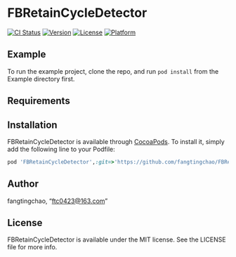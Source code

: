 # FBRetainCycleDetector

[![CI Status](https://img.shields.io/travis/fangtingchao/FBRetainCycleDetector.svg?style=flat)](https://travis-ci.org/fangtingchao/FBRetainCycleDetector)
[![Version](https://img.shields.io/cocoapods/v/FBRetainCycleDetector.svg?style=flat)](https://cocoapods.org/pods/FBRetainCycleDetector)
[![License](https://img.shields.io/cocoapods/l/FBRetainCycleDetector.svg?style=flat)](https://cocoapods.org/pods/FBRetainCycleDetector)
[![Platform](https://img.shields.io/cocoapods/p/FBRetainCycleDetector.svg?style=flat)](https://cocoapods.org/pods/FBRetainCycleDetector)

## Example

To run the example project, clone the repo, and run `pod install` from the Example directory first.

## Requirements

## Installation

FBRetainCycleDetector is available through [CocoaPods](https://cocoapods.org). To install
it, simply add the following line to your Podfile:

```ruby
pod 'FBRetainCycleDetector',:git=>'https://github.com/fangtingchao/FBRetainCycleDetector.git'
```

## Author

fangtingchao, “ftc0423@163.com”

## License

FBRetainCycleDetector is available under the MIT license. See the LICENSE file for more info.
